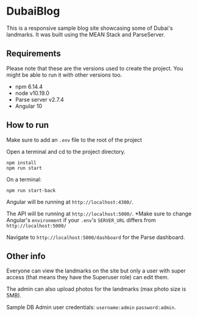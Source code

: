 # DubaiBlog

This is a responsive sample blog site showcasing some of Dubai's landmarks. It was built using the MEAN Stack and ParseServer.

## Requirements
Please note that these are the versions used to create the project. You might be able to run it with other versions too.

* npm 6.14.4
* node v10.19.0
* Parse server v2.7.4
* Angular 10

## How to run

Make sure to add an `.env` file to the root of the project

Open a terminal and cd to the project directory.
```
npm install
npm run start 
```
On a terminal:
```
npm run start-back
```

Angular will be running at `http://localhost:4300/`.

The API will be running at `http://localhost:5000/`.
*Make sure to change Angular's `environment` if your `.env`'s `SERVER_URL` differs from `http://localhost:5000/`

Navigate to `http://localhost:5000/dashboard` for the Parse dashboard.

## Other info

Everyone can view the landmarks on the site but only a user with super access (that means they have the Superuser role) can edit them.

The admin can also upload photos for the landmarks (max photo size is 5MB).

Sample DB Admin user credentials: `username:admin` `password:admin`.
